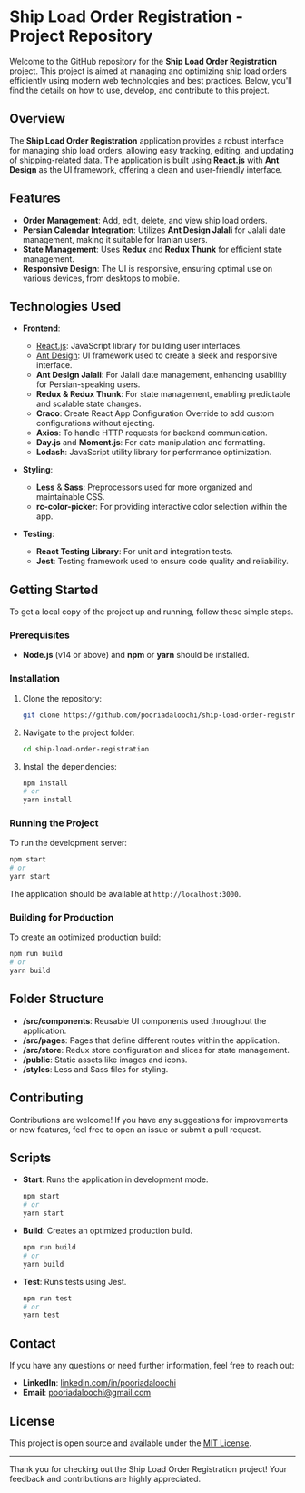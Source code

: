 # Ship Load Order Registration - Project Repository

Welcome to the GitHub repository for the **Ship Load Order Registration** project. This project is aimed at managing and optimizing ship load orders efficiently using modern web technologies and best practices. Below, you'll find the details on how to use, develop, and contribute to this project.

## Overview

The **Ship Load Order Registration** application provides a robust interface for managing ship load orders, allowing easy tracking, editing, and updating of shipping-related data. The application is built using **React.js** with **Ant Design** as the UI framework, offering a clean and user-friendly interface.

## Features

- **Order Management**: Add, edit, delete, and view ship load orders.
- **Persian Calendar Integration**: Utilizes **Ant Design Jalali** for Jalali date management, making it suitable for Iranian users.
- **State Management**: Uses **Redux** and **Redux Thunk** for efficient state management.
- **Responsive Design**: The UI is responsive, ensuring optimal use on various devices, from desktops to mobile.

## Technologies Used

- **Frontend**:
  - [React.js](https://reactjs.org/): JavaScript library for building user interfaces.
  - [Ant Design](https://ant.design/): UI framework used to create a sleek and responsive interface.
  - **Ant Design Jalali**: For Jalali date management, enhancing usability for Persian-speaking users.
  - **Redux & Redux Thunk**: For state management, enabling predictable and scalable state changes.
  - **Craco**: Create React App Configuration Override to add custom configurations without ejecting.
  - **Axios**: To handle HTTP requests for backend communication.
  - **Day.js** and **Moment.js**: For date manipulation and formatting.
  - **Lodash**: JavaScript utility library for performance optimization.

- **Styling**:
  - **Less** & **Sass**: Preprocessors used for more organized and maintainable CSS.
  - **rc-color-picker**: For providing interactive color selection within the app.

- **Testing**:
  - **React Testing Library**: For unit and integration tests.
  - **Jest**: Testing framework used to ensure code quality and reliability.

## Getting Started

To get a local copy of the project up and running, follow these simple steps.

### Prerequisites

- **Node.js** (v14 or above) and **npm** or **yarn** should be installed.

### Installation

1. Clone the repository:
   ```bash
   git clone https://github.com/pooriadaloochi/ship-load-order-registration.git
   ```
2. Navigate to the project folder:
   ```bash
   cd ship-load-order-registration
   ```
3. Install the dependencies:
   ```bash
   npm install
   # or
   yarn install
   ```

### Running the Project

To run the development server:
```bash
npm start
# or
yarn start
```
The application should be available at `http://localhost:3000`.

### Building for Production

To create an optimized production build:
```bash
npm run build
# or
yarn build
```

## Folder Structure

- **/src/components**: Reusable UI components used throughout the application.
- **/src/pages**: Pages that define different routes within the application.
- **/src/store**: Redux store configuration and slices for state management.
- **/public**: Static assets like images and icons.
- **/styles**: Less and Sass files for styling.

## Contributing

Contributions are welcome! If you have any suggestions for improvements or new features, feel free to open an issue or submit a pull request.

## Scripts

- **Start**: Runs the application in development mode.
  ```bash
  npm start
  # or
  yarn start
  ```
- **Build**: Creates an optimized production build.
  ```bash
  npm run build
  # or
  yarn build
  ```
- **Test**: Runs tests using Jest.
  ```bash
  npm run test
  # or
  yarn test
  ```

## Contact

If you have any questions or need further information, feel free to reach out:
- **LinkedIn**: [linkedin.com/in/pooriadaloochi](https://linkedin.com/in/pooriadaloochi)
- **Email**: pooriadaloochi@gmail.com

## License

This project is open source and available under the [MIT License](./LICENSE).

---

Thank you for checking out the Ship Load Order Registration project! Your feedback and contributions are highly appreciated.
